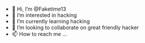- 👋 Hi, I’m @Faketime13
- 👀 I’m interested in hacking
- 🌱 I’m currently learning hacking
- 💞️ I’m looking to collaborate on great friendly hacker
- 📫 How to reach me ...

<!---
Faketime13/Faketime13 is a ✨ special ✨ repository because its `README.md` (this file) appears on your GitHub profile.
You can click the Preview link to take a look at your changes.
--->
